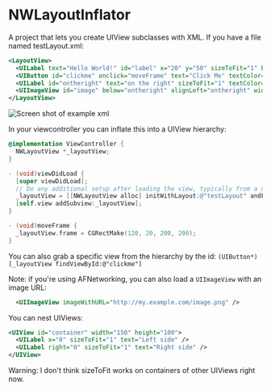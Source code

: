 # NWLayoutInflator

A project that lets you create UIView subclasses with XML. If you have a file named testLayout.xml:

```xml
<LayoutView>
  <UILabel text="Hello World!" id="label" x="20" y="50" sizeToFit="1" backgroundColor="#FFE0A0" />
  <UIButton id="clickme" onclick="moveFrame" text="Click Me" textColor="white" cornerRadius="5" below="label" alignLeft="label" sizeToFit="1" backgroundColor="#40FF0000" marginTop="5" borderColor="black" borderWidth="1" />
  <UILabel id="ontheright" text="on the right" sizeToFit="1" textColor="#D030A0" toRightOf="clickme" alignTop="clickme" marginLeft="10" />
  <UIImageView id="image" below="ontheright" alignLeft="ontheright" width="50" height="50" imageNamed="camera_button_blue" />
</LayoutView>
```

![Screen shot of example xml](https://github.com/nickwah/NWLayoutInflator/blob/master/testLayoutExample.png)

In your viewcontroller you can inflate this into a UIView hierarchy:

```objective-c
@implementation ViewController {
  NWLayoutView *_layoutView;
}

- (void)viewDidLoad {
  [super viewDidLoad];
  // Do any additional setup after loading the view, typically from a nib.
  _layoutView = [[NWLayoutView alloc] initWithLayout:@"testLayout" andFrame:self.view.bounds andDelegate:self];
  [self.view addSubview:_layoutView];
}

- (void)moveFrame {
  _layoutView.frame = CGRectMake(120, 20, 200, 200);
}
```

You can also grab a specific view from the hierarchy by the id: `(UIButton*)[_layoutView findViewById:@"clickme"]`

Note: if you're using AFNetworking, you can also load a `UIImageView` with an image URL:
```xml
  <UIImageView imageWithURL="http://my.example.com/image.png" />
```

You can nest UIViews:
```xml
<UIView id="container" width="150" height="100">
  <UILabel x="0" sizeToFit="1" text="Left side" />
  <UILabel right="0" sizeToFit="1" text="Right side" />
</UIView>
```

Warning: I don't think sizeToFit works on containers of other UIViews right now.

